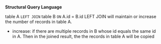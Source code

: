 **Structural Query Language**

table A `LEFT JOIN` table B `ON` A.id = B.id
LEFT JOIN will maintain or increase the number of records in table A.
- increase: if there are multiple records in B whose id equals the same id in A. Then in the joined result, the the records in table A will be copied
